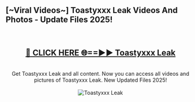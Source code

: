 <h2>[~Viral Videos~] Toastyxxx Leak Videos And Photos - Update Files 2025!</h2>
<br>
<div align="center">
<h2><a href="https://top-ai-tools.click/QrbHav" rel="nofollow">🔴 CLICK HERE 🌐==►► Toastyxxx Leak</a></h2>
<br>
Get Toastyxxx Leak and all content. Now you can access all videos and pictures of Toastyxxx Leak. New Updated Files 2025!
<br>
<br>
<a href="https://top-ai-tools.click/QrbHav" rel="nofollow" data-target="animated-image.originalLink"><img src="https://i.ibb.co.com/WyWwxjT/player-gif2.gif" alt="Toastyxxx Leak" style="max-width: 100%; display: inline-block;" data-target="animated-image.originalImage"></a>
</div>
<br>